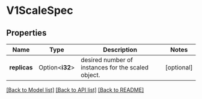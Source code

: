 # V1ScaleSpec

## Properties

Name | Type | Description | Notes
------------ | ------------- | ------------- | -------------
**replicas** | Option<**i32**> | desired number of instances for the scaled object. | [optional]

[[Back to Model list]](../README.md#documentation-for-models) [[Back to API list]](../README.md#documentation-for-api-endpoints) [[Back to README]](../README.md)


